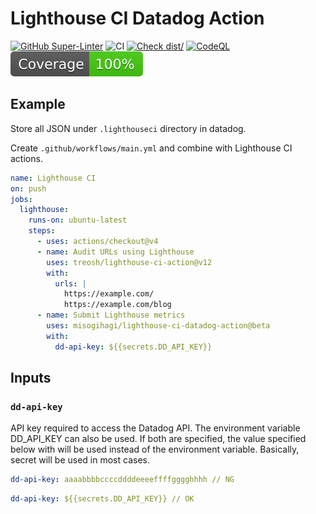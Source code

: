# Lighthouse CI Datadog Action

[![GitHub Super-Linter](https://github.com/misogihagi/lighthouse-ci-datadog-action/actions/workflows/linter.yml/badge.svg)](https://github.com/super-linter/super-linter)
![CI](https://github.com/misogihagi/lighthouse-ci-datadog-action/actions/workflows/ci.yml/badge.svg)
[![Check dist/](https://github.com/misogihagi/lighthouse-ci-datadog-action/actions/workflows/check-dist.yml/badge.svg)](https://github.com/misogihagi/lighthouse-ci-datadog-action/actions/workflows/check-dist.yml)
[![CodeQL](https://github.com/misogihagi/lighthouse-ci-datadog-action/actions/workflows/codeql-analysis.yml/badge.svg)](https://github.com/misogihagi/lighthouse-ci-datadog-action/actions/workflows/codeql-analysis.yml)
[![Coverage](./badges/coverage.svg)](./badges/coverage.svg)

## Example

Store all JSON under `.lighthouseci` directory in datadog.

Create `.github/workflows/main.yml` and combine with Lighthouse CI actions.

```yml
name: Lighthouse CI
on: push
jobs:
  lighthouse:
    runs-on: ubuntu-latest
    steps:
      - uses: actions/checkout@v4
      - name: Audit URLs using Lighthouse
        uses: treosh/lighthouse-ci-action@v12
        with:
          urls: |
            https://example.com/
            https://example.com/blog
      - name: Submit Lighthouse metrics
        uses: misogihagi/lighthouse-ci-datadog-action@beta
        with:
          dd-api-key: ${{secrets.DD_API_KEY}}
```

## Inputs

### `dd-api-key`

API key required to access the Datadog API. The environment variable DD_API_KEY
can also be used. If both are specified, the value specified below with will be
used instead of the environment variable. Basically, secret will be used in most
cases.

```yml
dd-api-key: aaaabbbbccccddddeeeeffffgggghhhh // NG
```

```yml
dd-api-key: ${{secrets.DD_API_KEY}} // OK
```
